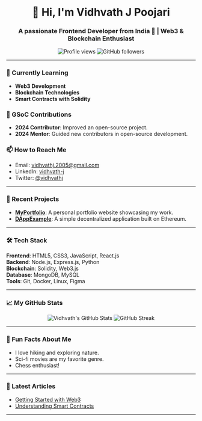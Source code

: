 <h1 align="center">👋 Hi, I'm Vidhvath J Poojari</h1>
<h3 align="center">A passionate Frontend Developer from India 🚀 | Web3 & Blockchain Enthusiast</h3>

<p align="center">
  <img src="https://komarev.com/ghpvc/?username=vidhvath28&label=Profile%20views&color=0e75b6&style=flat" alt="Profile views" />
  <img src="https://img.shields.io/github/followers/vidhvath28?style=social" alt="GitHub followers" />
</p>

---

### 🌱 Currently Learning
- **Web3 Development**
- **Blockchain Technologies**
- **Smart Contracts with Solidity**

### 🏅 GSoC Contributions
- **2024 Contributor**: Improved an open-source project.
- **2024 Mentor**: Guided new contributors in open-source development.

### 📫 How to Reach Me
- Email: [vidhvathj.2005@gmail.com](mailto:vidhvathj.2005@gmail.com)
- LinkedIn: [vidhvath-j](https://linkedin.com/in/vidhvath-j)
- Twitter: [@vidhvathj](https://twitter.com/vidhvathj)

---

### 🚀 Recent Projects
- **[MyPortfolio](https://github.com/vidhvath28/myportfolio)**: A personal portfolio website showcasing my work.
- **[DAppExample](https://github.com/vidhvath28/dappexample)**: A simple decentralized application built on Ethereum.

---

### 🛠️ Tech Stack
**Frontend**: HTML5, CSS3, JavaScript, React.js  
**Backend**: Node.js, Express.js, Python  
**Blockchain**: Solidity, Web3.js  
**Database**: MongoDB, MySQL  
**Tools**: Git, Docker, Linux, Figma  

---

### 📈 My GitHub Stats
<p align="center">
  <img src="https://github-readme-stats.vercel.app/api?username=vidhvath28&show_icons=true&locale=en" alt="Vidhvath's GitHub Stats" />
  <img src="https://github-readme-streak-stats.herokuapp.com/?user=vidhvath28" alt="GitHub Streak" />
</p>

---

### 🌟 Fun Facts About Me
- I love hiking and exploring nature.
- Sci-fi movies are my favorite genre.
- Chess enthusiast!

---

### 🔗 Latest Articles
- [Getting Started with Web3](https://medium.com/@vidhvath28/getting-started-with-web3)
- [Understanding Smart Contracts](https://medium.com/@vidhvath28/understanding-smart-contracts)

---
